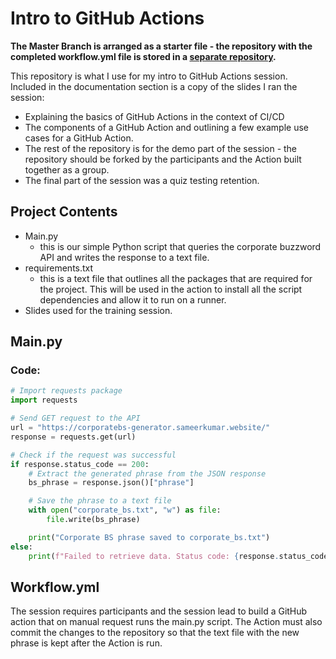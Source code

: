 # Intro to GitHub Actions

**The Master Branch is arranged as a starter file - the repository with the completed workflow.yml file is stored in a
[separate repository](https://github.com/edxhayter/GitHub-Action-Python-Demo-Solution).**

This repository is what I use for my intro to GitHub Actions session. Included in the documentation section is a copy
of the slides I ran the session:

- Explaining the basics of GitHub Actions in the context of CI/CD 
- The components of a GitHub Action and outlining a few example use cases for a GitHub Action. 
- The rest of the repository is for the demo part of the session - the repository should be forked by the participants and the Action built together as a group.
- The final part of the session was a quiz testing retention.

## Project Contents

- Main.py 
  - this is our simple Python script that queries the corporate buzzword API and writes the response to a text file. 
- requirements.txt
  - this is a text file that outlines all the packages that are required for the project. This will be
  used in the action to install all the script dependencies and allow it to run on a runner.
- Slides used for the training session.

## Main.py

### Code:
  
```python
# Import requests package
import requests

# Send GET request to the API
url = "https://corporatebs-generator.sameerkumar.website/"
response = requests.get(url)

# Check if the request was successful
if response.status_code == 200:
    # Extract the generated phrase from the JSON response
    bs_phrase = response.json()["phrase"]

    # Save the phrase to a text file
    with open("corporate_bs.txt", "w") as file:
        file.write(bs_phrase)

    print("Corporate BS phrase saved to corporate_bs.txt")
else:
    print(f"Failed to retrieve data. Status code: {response.status_code}")

```

## Workflow.yml

The session requires participants and the session lead to build a GitHub action that on manual request runs the main.py script. The Action must also commit the changes to the repository so that the text file with the new phrase is kept after the Action is run.



